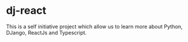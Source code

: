 # dj-react
This is a self initiative project which allow us to learn more about Python, DJango, ReactJs and Typescript. 
